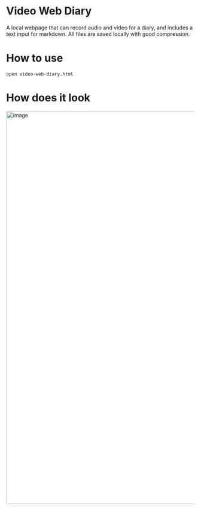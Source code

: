# Video Web Diary

A local webpage that can record audio and video for a diary, and includes a text input for markdown. All files are saved locally with good compression.

# How to use

`open video-web-diary.html`

# How does it look

<img width="1050" alt="image" src="https://github.com/user-attachments/assets/e536447d-fd42-45eb-b0aa-0df128346210">
